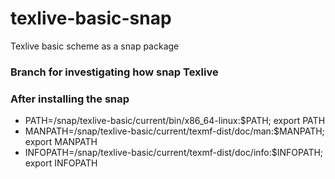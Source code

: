 # texlive-basic-snap
Texlive basic scheme as a snap package

### Branch for investigating how snap Texlive

### After installing the snap

* PATH=/snap/texlive-basic/current/bin/x86_64-linux:$PATH; export PATH
* MANPATH=/snap/texlive-basic/current/texmf-dist/doc/man:$MANPATH; export MANPATH
* INFOPATH=/snap/texlive-basic/current/texmf-dist/doc/info:$INFOPATH; export INFOPATH
